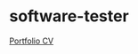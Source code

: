 # software-tester



[Portfolio CV](https://nniklenov.github.io/software-tester/ "Nikolai Niklenov Portfolio")
